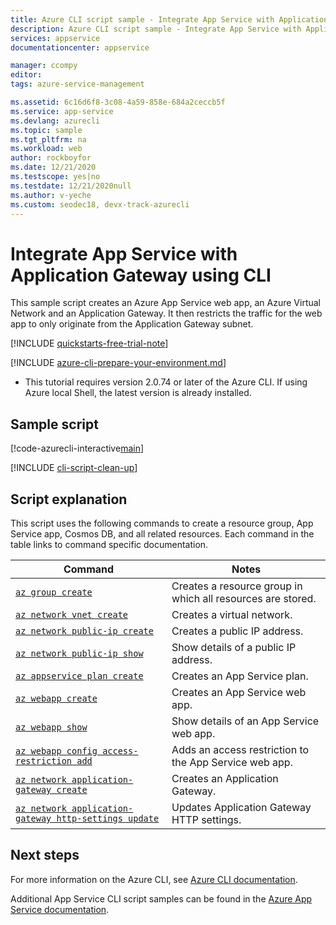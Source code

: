 ```yaml
---
title: Azure CLI script sample - Integrate App Service with Application Gateway | Azure Docs
description: Azure CLI script sample - Integrate App Service with Application Gateway
services: appservice
documentationcenter: appservice

manager: ccompy
editor: 
tags: azure-service-management

ms.assetid: 6c16d6f8-3c08-4a59-858e-684a2ceccb5f
ms.service: app-service
ms.devlang: azurecli
ms.topic: sample
ms.tgt_pltfrm: na
ms.workload: web
author: rockboyfor
ms.date: 12/21/2020
ms.testscope: yes|no
ms.testdate: 12/21/2020null
ms.author: v-yeche
ms.custom: seodec18, devx-track-azurecli
---
```


# Integrate App Service with Application Gateway using CLI

This sample script creates an Azure App Service web app, an Azure Virtual Network and an Application Gateway. It then restricts the traffic for the web app to only originate from the Application Gateway subnet.

[!INCLUDE [quickstarts-free-trial-note](../../../includes/quickstarts-free-trial-note.md)]

[!INCLUDE [azure-cli-prepare-your-environment.md](../../../includes/azure-cli-prepare-your-environment.md)]

 - This tutorial requires version 2.0.74 or later of the Azure CLI. If using Azure local Shell, the latest version is already installed.

## Sample script

[!code-azurecli-interactive[main](../../../cli_scripts/app-service/integrate-with-app-gateway/integrate-with-app-gateway.sh "Integrate with Application Gateway")]

[!INCLUDE [cli-script-clean-up](../../../includes/cli-script-clean-up.md)]

## Script explanation

This script uses the following commands to create a resource group, App Service app, Cosmos DB, and all related resources. Each command in the table links to command specific documentation.

| Command | Notes |
|---|---|
| [`az group create`](https://docs.azure.cn/cli/group#az_group_create) | Creates a resource group in which all resources are stored. |
| [`az network vnet create`](https://docs.azure.cn/cli/network/vnet#az_network_vnet_create) | Creates a virtual network. |
| [`az network public-ip create`](https://docs.azure.cn/cli/network/public-ip#az_network_public_ip_create) | Creates a public IP address. |
| [`az network public-ip show`](https://docs.azure.cn/cli/network/public-ip#az_network_public_ip_show) | Show details of a public IP address. |
| [`az appservice plan create`](https://docs.azure.cn/cli/appservice/plan#az_appservice_plan_create) | Creates an App Service plan. |
| [`az webapp create`](https://docs.azure.cn/cli/webapp#az_webapp_create) | Creates an App Service web app. |
| [`az webapp show`](https://docs.azure.cn/cli/webapp#az_webapp_show) | Show details of an App Service web app. |
| [`az webapp config access-restriction add`](https://docs.azure.cn/cli/webapp/config/access-restriction#az_webapp_config_access_restriction_add) | Adds an access restriction to the App Service web app. |
| [`az network application-gateway create`](https://docs.azure.cn/cli/network/application-gateway#az_network_application_gateway_create) | Creates an Application Gateway. |
| [`az network application-gateway http-settings update`](https://docs.azure.cn/cli/network/application-gateway/http-settings#az_network_application_gateway_http_settings_update) | Updates Application Gateway HTTP settings. |

## Next steps

For more information on the Azure CLI, see [Azure CLI documentation](https://docs.azure.cn/cli).

Additional App Service CLI script samples can be found in the [Azure App Service documentation](../samples-cli.md).



<!-- Update_Description: new article about cli integrate app service with application gateway -->
<!--NEW.date: 12/21/2020-->
